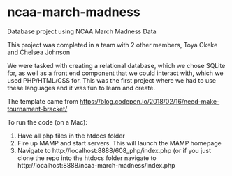 # ncaa-march-madness
Database project using NCAA March Madness Data

This project was completed in a team with 2 other members, Toya Okeke and Chelsea Johnson

We were tasked with creating a relational database, which we chose SQLite for, as well as a front end component that we could interact with, which we used PHP/HTML/CSS for. This was the first project where we had to use these languages and it was fun to learn and create.

The template came from https://blog.codepen.io/2018/02/16/need-make-tournament-bracket/

To run the code (on a Mac):
1. Have all php files in the htdocs folder
2. Fire up MAMP and start servers. This will launch the MAMP homepage
3. Navigate to http://localhost:8888/608_php/index.php (or if you just clone the repo into the htdocs folder navigate to http://localhost:8888/ncaa-march-madness/index.php
